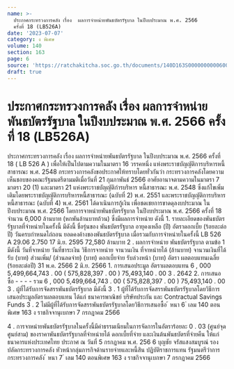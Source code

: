 ```yaml
---
name: >-
  ประกาศกระทรวงการคลัง เรื่อง  ผลการจำหน่ายพันธบัตรรัฐบาล ในปีงบประมาณ พ.ศ. 2566
  ครั้งที่ 18 (LB526A)
date: '2023-07-07'
category: ง พิเศษ
volume: 140
section: 163
page: 6
source: 'https://ratchakitcha.soc.go.th/documents/140D163S0000000000600.pdf'
draft: true
---
```


# ประกาศกระทรวงการคลัง เรื่อง  ผลการจำหน่ายพันธบัตรรัฐบาล ในปีงบประมาณ พ.ศ. 2566 ครั้งที่ 18 (LB526A)

ประกาศกระทรวงการคลัง เรื่อง ผลการจำหน่ายพันธบัตรรัฐบาล ในปีงบประมาณ พ.ศ. 2566 ครั้งที่ 18 ( LB 526 A ) เพื่อให้เป็นไปตามความในมาตรา 16 วรรคหนึ่ง แห่งพระราชบัญญัติการบริหารหนี้สาธารณะ พ.ศ. 2548 กระทรวงการคลังขอประกาศให้ทราบโดยทั่วกันว่า กระทรวงการคลังโดยความเห็นชอบของคณะรัฐมนตรีตามมติเมื่อวันที่ 21 กุมภาพันธ์ 2566 อาศัยอานาจตามความในมาตรา 7 มาตรา 20 (1) และมาตรา 21 แห่งพระราชบัญญัติกำรบริหาร หนี้สาธารณะ พ.ศ. 2548 ซึ่งแก้ไขเพิ่มเติมโดยพระราชบัญญัติการบริหารหนี้สาธารณะ (ฉบับที่ 2) พ.ศ. 2551 และพระราชบัญญัติการบริหารหนี้สาธารณะ (ฉบับที่ 4) พ.ศ. 2561 ได้ดาเนินการกู้เงิน เพื่อชดเชยการขาดดุลงบประมาณ ในปีงบประมาณ พ.ศ. 2566 โดยการจาหน่ายพันธบัตรรัฐบาล ในปีงบประมาณ พ.ศ. 2566 ครั้งที่ 18 จำนวน 6,000 ล้านบาท (หกพันล้านบาทถ้วน) ซึ่งมีผลการจำหน่าย ดังนี้ 1. รายละเอียดของพันธบัตรรัฐบาลที่จำหน่ายในครั้งนี้ มีดังนี้ ชื่อรุ่นของ พันธบัตรรัฐบาล อายุคงเหลือ (ปี) อัตราดอกเบี้ย (ร้อยละต่อปี) วันครบกำหนดไถ่ถอน ยอดคงค้างของพันธบัตรรัฐบาล เมื่อรวมกับการจำหน่ายในครั้งนี้ LB 526 A 29.06 2.750 17 มิ.ย. 2595 72,580 ล้านบาท 2 . ผลการจำหน่าย พันธบัตรรัฐบาล ตามข้อ 1 มีดังนี้ วันที่จาหน่าย วันที่ชาระเงิน วิธีการจาหน่าย จานวนเงิน ที่จาหน่ายได้ (ล้านบาท) จานวนเงินที่ได้รับ (บาท) ส่วนเพิ่ม/ (ส่วนลดจ่าย) (บาท) ดอกเบี้ยจ่าย รับล่วงหน้า (บาท) อัตรา ผลตอบแทนเฉลี่ย (ร้อยละต่อปี) 31 พ.ค. 2566 2 มิ.ย. 2566 1. การเสนอประมูล อัตราผลตอบแทน 6 , 000 5,499,664,743 . 00 ( 575,828,397 . 00 ) 75,493,140 . 00 3 . 2642 2. การเสนอซื้อ - - - - รวม 6 , 000 5,499,664,743 . 00 ( 575,828,397 . 00 ) 75,493,140 . 00 3 . ผู้ที่ได้รับการจัดสรรพันธบัตรรัฐบาล มีดังนี้ 3 . 1 ผู้ที่ได้รับการจัดสรรพันธบัตรรัฐบาลโดยวิธีการเสนอประมูลอัตราผลตอบแทน ได้แก่ ธนาคารพาณิชย์ บริษัทประกัน และ Contractual Savings Funds 3 . 2 ไม่มีผู้ที่ได้รับการจัดสรรพันธบัตรรัฐบาลโดยวิธีการเสนอซื้อ ้ หนา 6 ่ เลม 140 ตอนพิเศษ 163 ง ราชกิจจานุเบกษา 7 กรกฎาคม 2566

4 . การจาหน่ายพันธบัตรรัฐบาลในครั้งนี้มีค่าธรรมเนียมในการจัดการในอัตราร้อยละ 0 . 03 (ศูนย์จุดศูนย์สาม) ของราคาพันธบัตรรัฐบาลที่จำหน่ายได้ ดอกเบี้ยที่จ่าย และเงินต้นพันธบัตรที่จ่ายคืน ให้แก่ ธนาคารแห่งประเทศไทย ประกาศ ณ วันที่ 5 กรกฎาคม พ.ศ. 256 6 บุญชัย จรัสแสงสมบูรณ์ รองปลัดกระทรวงการคลัง หัวหน้ากลุ่มภารกิจด้านรายจ่ายและหนี้สิน ปฏิบัติราชการแทน รัฐมนตรีว่าการกระทรวงการคลัง ้ หนา 7 ่ เลม 140 ตอนพิเศษ 163 ง ราชกิจจานุเบกษา 7 กรกฎาคม 2566
